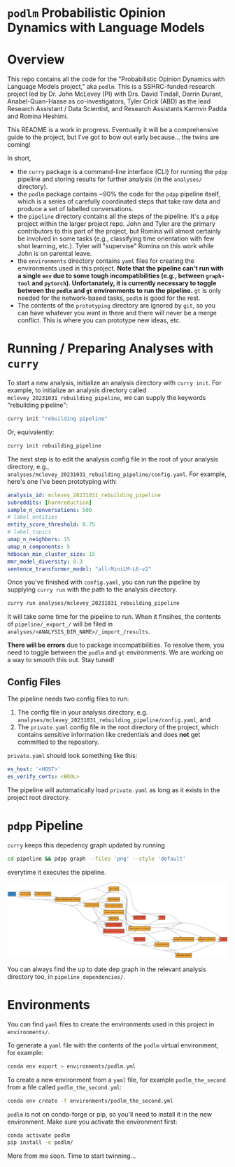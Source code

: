 # `podlm` Probabilistic Opinion Dynamics with Language Models

# Overview

This repo contains all the code for the "Probabilistic Opinion Dynamics with Language Models project," aka `podlm`. This is a SSHRC-funded research project led by Dr. John McLevey (PI) with Drs. David Tindall, Darrin Durant, Anabel-Quan-Haase as co-investigators, Tyler Crick (ABD) as the lead Research Assistant / Data Scientist, and Research Assistants Karmvir Padda and Romina Heshimi. 

This README is a work in progress. Eventually it will be a comprehensive guide to the project, but I've got to bow out early because... the twins are coming!

In short, 

- the `curry` package is a command-line interface (CLI) for running the `pdpp` pipeline and storing results for further analysis (in the `analyses/` directory).
- the `podlm` package contains ~90% the code for the `pdpp` pipeline itself, which is a series of carefully coordinated steps that take raw data and produce a set of labelled conversations.
- the `pipeline` directory contains all the steps of the pipeline. It's a `pdpp` project within the larger project repo. John and Tyler are the primary contributors to this part of the project, but Romina will almost certainly be involved in some tasks (e.g., classifying time orientation with few shot learning, etc.). Tyler will "supervise" Romina on this work while John is on parental leave. 
- the `environments` directory contains `yaml` files for creating the environments used in this project. **Note that the pipeline can't run with a single `env` due to some tough incompatibilities (e.g., between `graph-tool` and `pytorch`). Unfortanately, it is currently necessary to toggle between the `podlm` and `gt` environments to run the pipeline.** `gt` is only needed for the network-based tasks, `podlm` is good for the rest.
- The contents of the `prototyping` directory are ignored by `git`, so you can have whatever you want in there and there will never be a merge conflict. This is where you can prototype new ideas, etc.

# Running / Preparing Analyses with `curry`

To start a new analysis, initialize an analysis directory with `curry init`. For example, to initialize an analysis directory called `mclevey_20231031_rebuilding_pipeline`, we can supply the keywords "rebuilding pipeline":

```bash
curry init "rebuilding pipeline"
```

Or, equivalently:

```bash
curry init rebuilding_pipeline
```
 
The next step is to edit the analysis config file in the root of your analysis directory, e.g., `analyses/mclevey_20231031_rebuilding_pipeline/config.yaml`. For example, here's one I've been prototyping with:

```yaml
analysis_id: mclevey_20231031_rebuilding_pipeline
subreddits: [harmreduction]
sample_n_conversations: 500
# label_entities
entity_score_threshold: 0.75
# label_topics
umap_n_neighbors: 15
umap_n_components: 5
hdbscan_min_cluster_size: 15
mmr_model_diversity: 0.3
sentence_transformer_model: "all-MiniLM-L6-v2"
```

Once you've finished with `config.yaml`, you can run the pipeline by supplying `curry run` with the path to the analysis directory. 

```bash
curry run analyses/mclevey_20231031_rebuilding_pipeline
```

It will take some time for the pipeline to run. When it finsihes, the contents of `pipeline/_export_/` will be filed in `analyses/<ANALYSIS_DIR_NAME>/_import_/results`.

**There will be errors** due to package incompatibilities. To resolve them, you need to toggle between the `podlm` and `gt` environments. We are working on a way to smooth this out. Stay tuned!

## Config Files

The pipeline needs two config files to run:

1. The config file in your analysis directory, e.g. `analyses/mclevey_20231031_rebuilding_pipeline/config.yaml`, and
2. The `private.yaml` config file in the root directory of the project, which contains sensitive information like credentials and does **not** get committed to the repository.

`private.yaml` should look something like this:

```yaml
es_host: '<HOST>'
es_verify_certs: <BOOL>
```

The pipeline will automatically load `private.yaml` as long as it exists in the project root directory. 

# `pdpp` Pipeline

`curry` keeps this depedency graph updated by running

```bash
cd pipeline && pdpp graph --files 'png' --style 'default'
```

everytime it executes the pipeline. 

![](pipeline/dependencies_sparse.png)

You can always find the up to date dep graph in the relevant analysis directory too, in `pipeline_dependencies/`. 

# Environments

You can find `yaml` files to create the environments used in this project in `environments/`.

To generate a `yaml` file with the contents of the `podlm` virtual environment, for example: 

```bash
conda env export > environments/podlm.yml
```

To create a new environment from a `yaml` file, for example `podlm_the_second` from a file called `podlm_the_second.yml`:

```bash
conda env create -f environments/podlm_the_second.yml
```

`podlm` is not on conda-forge or pip, so you'll need to install it in the new environment. Make sure you activate the environment first: 

```bash
conda activate podlm
pip install -e podlm/
```

More from me soon. Time to start twinning...